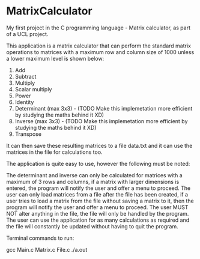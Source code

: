 # MatrixCalculator
My first project in the C programming language - Matrix calculator, as part of a UCL project.

This application is a matrix calculator that can perform the standard matrix operations to matrices with a maximum row and column size of 1000 unless a lower maximum level is shown below:

1. Add
2. Subtract
3. Multiply
4. Scalar multiply
5. Power
6. Identity
7. Determinant (max 3x3) - (TODO Make this implemetation more efficient by studying the maths behind it XD)
8. Inverse (max 3x3) - (TODO Make this implemetation more efficient by studying the maths behind it XD)
9. Transpose

It can then save these resulting matrices to a file data.txt and it can use the matrices in the file for calculations too.

The application is quite easy to use, however the following must be noted:

The determinant and inverse can only be calculated for matrices with a maximum of 3 rows and columns, if a matrix with larger dimensions is entered, the program will notify the user and offer a menu to proceed.
The user can only load matrices from a file after the file has been created, if a user tries to load a matrix from the file without saving a matrix to it, then the program will notify the user and offer a menu to proceed.
The user MUST NOT alter anything in the file, the file will only be handled by the program.
The user can use the application for as many calculations as required and the file will constantly be updated without having to quit the program.

Terminal commands to run:

gcc Main.c Matrix.c File.c
./a.out
